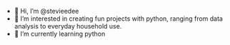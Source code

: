 - 👋 Hi, I’m @stevieedee
- 👀 I’m interested in creating fun projects with python, ranging from data analysis to everyday household use.
- 🌱 I’m currently learning python


<!---
stevieedee/stevieedee is a ✨ special ✨ repository because its `README.md` (this file) appears on your GitHub profile.
You can click the Preview link to take a look at your changes.
--->
